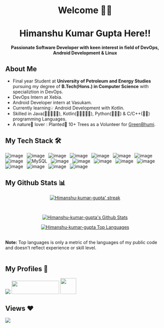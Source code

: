 <h1 align="center">Welcome 🙌🏼 </h1>
<h1 align="center">Himanshu Kumar Gupta Here!! </h1>

<p align = 'center'><b>Passionate Software Developer with keen interest in field of DevOps, Android Development & Linux</b></p>
            
## About Me
          
- Final year Student at **University of Petroleum and Energy Studies** pursuing my degree of **B.Tech(Hons.) in Computer Science** with specializtion in DevOps.
- DevOps Intern at Xebia.
- Android Developer intern at Vasukam.
- Currently learning💡 Android Development with Kotlin.
- Skilled in Java(🌟🌟🌟🌟🌟), Kotlin(🌟🌟🌟🌟🌟), Python(🌟🌟🌟) & C/C++(🌟🌟) programming Languages.
- A nature🌿 lover : Planted🌱 10+ Trees as a Volunteer for <a href = "https://greenbhumi.com/">GreenBhumi</a>.
 
 
## My Tech Stack 🛠

![image](https://img.shields.io/badge/DevOps-14354C?style=for-the-badge&logo=devops&logoColor=white)&nbsp;&nbsp;
![image](https://img.shields.io/badge/Android_Studio-342B029.svg?&style=for-the-badge&logo=android&logoColor=white)&nbsp;&nbsp;
![image](https://img.shields.io/badge/Linux-F9AB00?style=for-the-badge&logo=Linux&logoColor=white)&nbsp;&nbsp;
![image](https://img.shields.io/badge/Java-E34F26?style=for-the-badge&logo=java&logoColor=white)&nbsp;&nbsp;
![image](https://img.shields.io/badge/Kotlin-342B029.svg?&style=for-the-badge&logo=kotlin&logoColor=white)&nbsp;&nbsp;
![image](https://img.shields.io/badge/Python-14354C?style=for-the-badge&logo=python&logoColor=white)&nbsp;&nbsp; 
![image](https://img.shields.io/badge/C%2B%2B-00599C?style=for-the-badge&logo=c%2B%2B&logoColor=white)&nbsp;&nbsp;
![image](https://img.shields.io/badge/Shell_script-F9AB00?style=for-the-badge&logo=shell&logoColor=white)&nbsp;&nbsp;
![MySQL](https://img.shields.io/badge/mysql-%2300f.svg?style=for-the-badge&logo=mysql&logoColor=white)&nbsp;&nbsp;
![image](https://img.shields.io/badge/Git-F05032?style=for-the-badge&logo=git&logoColor=white)&nbsp;&nbsp;
![image](https://img.shields.io/badge/GitHub-F9AB00?style=for-the-badge&logo=GitHub&logoColor=white)&nbsp;&nbsp;
![image](https://img.shields.io/badge/Maven-000000?style=for-the-badge&logo=maven&logoColor=white)&nbsp;&nbsp;
![image](https://img.shields.io/badge/Gradle-00599C?style=for-the-badge&logo=gradle&logoColor=white)&nbsp;&nbsp;
![image](https://img.shields.io/badge/Jenkins-E34F26?style=for-the-badge&logo=jenkins&logoColor=white)&nbsp;&nbsp;
![image](https://img.shields.io/badge/docker-342B029.svg?&style=for-the-badge&logo=docker&logoColor=white)&nbsp;&nbsp;
![image](https://img.shields.io/badge/Kubernetes-%2300f.svg?style=for-the-badge&logo=kubernetes&logoColor=white)&nbsp;&nbsp;
![image](https://img.shields.io/badge/Azure-342B029.svg?&style=for-the-badge&logo=azure&logoColor=white)&nbsp;&nbsp;
![image](https://img.shields.io/badge/Star_uml-14354C?style=for-the-badge&logo=staruml&logoColor=white)&nbsp;&nbsp;


## My Github Stats 📊 
     
  <p align="center">
    <a href="https://github.com/Himanshu-kumar-gupta/github-readme-streak-stats">
        <img title="🔥 Get streak stats for your profile at git.io/streak-stats" alt="Himanshu-kumar-gupta' streak " src="https://github-readme-streak-stats.herokuapp.com/?user=Himanshu-kumar-gupta&theme=black-ice&hide_border=true&stroke=0000&background=060A0CD0"/>        
    </a>        
</p>
        
  <br/>
  <p align="center">
  <a href="https://github.com/Himanshu-kumar-gupta/github-readme-stats"><img alt="Himanshu-kumar-gupta's Github Stats" src="https://github-readme-stats.vercel.app/api?username=Himanshu-kumar-gupta&show_icons=true&count_private=true&theme=react&hide_border=true&bg_color=0D1117"
 /></a>
 </p>
 <p align="center">
  <a href="https://github.com/Himanshu-kumar-gupta/github-readme-stats"><img alt="Himanshu-kumar-gupta Top Languages" src="https://github-readme-stats.vercel.app/api/top-langs/?username=Himanshu-kumar-gupta&langs_count=8&count_private=true&layout=compact&theme=react&hide_border=true&bg_color=0D1117" /></a>
  </p>
  <br/>
<b>Note:</b> Top languages is only a metric of the languages of my public code and doesn't reflect experience or skill level.
 <br/><br/>


## My Profiles 👤

<p align="left">       
<a href = "https://www.linkedin.com/in/himanshu-kumar-gupta/"><img src="https://img.icons8.com/fluent/48/000000/linkedin.png"/></a>
<a href = "https://leetcode.com/HimanshuKumarGupta135/"><img width="150" height="42" src="https://cdn.icon-icons.com/icons2/2530/PNG/512/leetcode_button_icon_151892.png"/></a>     
<a href = "https://www.hackerrank.com/himanshuKgupta?hr_r=1"><img width="50" height="50" src="https://everipedia-storage.s3.amazonaws.com/ProfilePicture/en/HackerRank__17b693/HackerRank_logo.png__83726.png"/></a>        
</p>
        
        
## Views ❤

<!-- ![VisitorCount](https://profile-counter.glitch.me/{Himanshu-kumar-gupta}/count.svg) -->
     
<a href="https://github.com/Meghna-DAS/github-profile-views-counter">
     <img src="https://komarev.com/ghpvc/?username=Himanshu-kumar-gupta">
</a>
